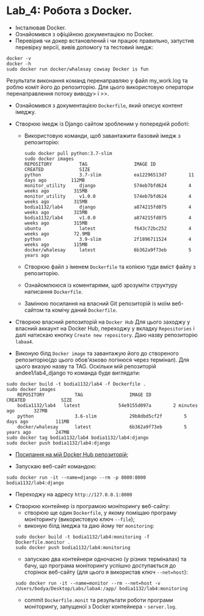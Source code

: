 # Lab_4: Робота з Docker.

+ Інсталював Docker.
+ Ознайомився з офіційною документацією по Docker.
+ Перевірив чи докер встановлений і  чи працює правильно, запустив перевірку версії, вивів допомогу та тестовий імедж:
```
docker -v
docker -h
sudo docker run docker/whalesay cowsay Docker is fun

```
Результати виконання команд перенаправляю у файл my_work.log та роблю коміт його до репозиторію. Для цього використовую оператори перенаправлення потоку виводу> i >>.

+ Ознайомився з документацією `Dockerfile`, який описує контент імеджу.
+ Створюю імедж із Django сайтом зробленим у попередній роботі: 
  - Використoвую команди, щоб завантажити базовий імедж з репозиторію:
    ```
    sudo docker pull python:3.7-slim
    sudo docker images
    REPOSITORY          TAG                 IMAGE ID            CREATED             SIZE
    python              3.7-slim            ea12296513d7        11 days ago         112MB
    monitor_utility     django              574eb7bfd624        4 weeks ago         315MB
    monitor_utility     v1.0.0              574eb7bfd624        4 weeks ago         315MB
    bodia1132/lab4      django              a874215fd075        4 weeks ago         315MB
    bodia1132/lab4      v1.0.0              a874215fd075        4 weeks ago         315MB
    ubuntu              latest              f643c72bc252        4 weeks ago         72.9MB
    python              3.9-slim            2f1896711524        4 weeks ago         115MB
    docker/whalesay     latest              6b362a9f73eb        5 years ago 
    ```

   - Створюю файл з іменем `Dockerfile` та копіюю туди вміст  файлу з репозиторію.
   - Ознайомлююся із коментарями, щоб зрозуміти структуру написання `Dockerfile`.
   - Замінюю посилання на власний Git репозиторій із моїм веб-сайтом та комічу даний `Dockerfile`.

+ Створюю власний репозиторій на `Docker Hub` Для цього заходжу у власний аккаунт на Docker Hub, переходжу у вкладку `Repositories` і далі натискаю кнопку `Create new repository`. Даю назву репозиторію `labaa4`.
+ Виконую білд `Docker image` та завантажую його до створеного репозиторію(до цьoго обов'язково логінюся через термінал). Для цього вказую назву та TAG. Оскільки мій репозиторій andee1/lab4_django то команда буде виглядати: 
```
sudo docker build -t bodia1132/lab4 -f Dockerfile .
sudo docker images
    REPOSITORY           TAG                 IMAGE ID            CREATED             SIZE
    bodia1132/lab4   latest              54e9155d097a        2 minutes ago       327MB
    python               3.6-slim            29b8dbd5cf2f        5 days ago          111MB
    docker/whalesay      latest              6b362a9f73eb        5 years ago         247MB
sudo docker tag bodia1132/lab4 bodia1132/lab4:django
sudo docker push bodia1132/lab4:django
```
- [Посилання на мій Docker Hub репозиторій](https://hub.docker.com/repository/docker/bodia1132/lab4);

+ Запускаю веб-сайт командою:
```
sudo docker run -it --name=django --rm -p 8000:8000 bodia1132/lab4:django
```
 - Переходжу на адресу `http://127.0.0.1:8000`

+ Cтворюю  контейнер із програмою моніторингу веб-сайту:
    - створюю ще один `Dockerfile`, у якому поміщаю програму моніторингу (використовую ключ `--file`);
    - виконую білд імеджа та даю йому тег `monitoring`:
    ```
    sudo docker build -t bodia1132/lab4:monitoring -f Dockerfile.monitor .
    sudo docker push bodia1132/lab4:monitoring
    ```
    - запускаю два контейнери одночасно (у різних терміналах) та бачу, що програма моніторингу успішно доступається до сторінок веб-сайту (для цього я використав ключ `--net=host`):
    ```
    sudo docker run -it --name=monitor --rm --net=host -v /Users/bodya/Desktop/Labs/laba4:/app/ bodia1132/lab4:monitoring
    ```
    - commit `Dockerfile.monit` та результати роботи програми моніторингу, запущеної з Docker контейнера - `server.log`.
